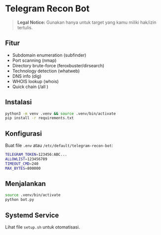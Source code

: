 # Telegram Recon Bot

> **Legal Notice:** Gunakan hanya untuk target yang kamu miliki hak/izin tertulis.

## Fitur
- Subdomain enumeration (subfinder)
- Port scanning (nmap)
- Directory brute-force (feroxbuster/dirsearch)
- Technology detection (whatweb)
- DNS info (dig)
- WHOIS lookup (whois)
- Quick chain (/all <domain>)

## Instalasi
```bash
python3 -m venv .venv && source .venv/bin/activate
pip install -r requirements.txt
```

## Konfigurasi
Buat file `.env` atau `/etc/default/telegram-recon-bot`:
```bash
TELEGRAM_TOKEN=123456:ABC...
ALLOWLIST=123456789
TIMEOUT_CMD=240
MAX_BYTES=800000
```

## Menjalankan
```bash
source .venv/bin/activate
python bot.py
```

## Systemd Service
Lihat file `setup.sh` untuk otomatisasi.

